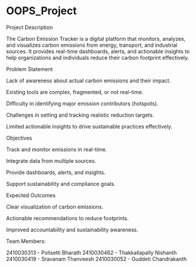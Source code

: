 # OOPS_Project
Project Description

The Carbon Emission Tracker is a digital platform that monitors, analyzes, and visualizes carbon emissions from energy, transport, and industrial sources. It provides real-time dashboards, alerts, and actionable insights to help organizations and individuals reduce their carbon footprint effectively.

Problem Statement

Lack of awareness about actual carbon emissions and their impact.

Existing tools are complex, fragmented, or not real-time.

Difficulty in identifying major emission contributors (hotspots).

Challenges in setting and tracking realistic reduction targets.

Limited actionable insights to drive sustainable practices effectively.

Objectives

Track and monitor emissions in real-time.

Integrate data from multiple sources.

Provide dashboards, alerts, and insights.

Support sustainability and compliance goals.

Expected Outcomes

Clear visualization of carbon emissions.

Actionable recommendations to reduce footprints.

Improved accountability and sustainability awareness.




Team Members:

2410030313 - Polisetti Bharath
2410030462 - Thakkallapally Nishanth
2410030419 - Sravanam Thanveesh
2410030052 - Guddeti Chandrakanth
